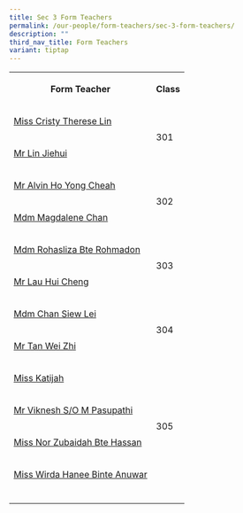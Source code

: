 ```yaml
---
title: Sec 3 Form Teachers
permalink: /our-people/form-teachers/sec-3-form-teachers/
description: ""
third_nav_title: Form Teachers
variant: tiptap
---
```

<table>
<tbody>
<tr>
<th rowspan="1" colspan="1">
<p>Form Teacher</p>
</th>
<th rowspan="1" colspan="1">
<p>Class</p>
</th>
</tr>
<tr>
<td rowspan="1" colspan="1">
<p><a href="mailto:Cristy_Therese_Lin@schools.gov.sg" rel="noopener noreferrer nofollow" target="_blank">Miss Cristy Therese Lin</a>
</p>
</td>
<td rowspan="2" colspan="1">
<p>301</p>
<p></p>
</td>
</tr>
<tr>
<td rowspan="1" colspan="1">
<p><a href="mailto:lin_jiehui@schools.gov.sg" rel="noopener noreferrer nofollow" target="_blank">Mr Lin Jiehui</a>
</p>
</td>
</tr>
<tr>
<td rowspan="1" colspan="1">
<p><a href="mailto:Ho_Yong_Cheah_Alvin@schools.gov.sg" rel="noopener noreferrer nofollow" target="_blank">Mr Alvin Ho Yong Cheah</a>
</p>
</td>
<td rowspan="2" colspan="1">
<p>302</p>
</td>
</tr>
<tr>
<td rowspan="1" colspan="1">
<p><a href="mailto:Magdalene_Chan_May_Er@schools.gov.sg" rel="noopener noreferrer nofollow" target="_blank">Mdm Magdalene Chan</a>
</p>
</td>
</tr>
<tr>
<td rowspan="1" colspan="1">
<p><a href="mailto:Rohasliza_Rohmadon@schools.gov.sg" rel="noopener noreferrer nofollow" target="_blank">Mdm Rohasliza Bte Rohmadon</a>
</p>
</td>
<td rowspan="2" colspan="1">
<p>303</p>
</td>
</tr>
<tr>
<td rowspan="1" colspan="1">
<p><a href="mailto:Lau_Hui_Cheng@schools.gov.sg" rel="noopener noreferrer nofollow" target="_blank">Mr Lau Hui Cheng</a>
</p>
</td>
</tr>
<tr>
<td rowspan="1" colspan="1">
<p><a href="mailto:Chan_Siew_Lei@schools.gov.sg" rel="noopener noreferrer nofollow" target="_blank">Mdm Chan Siew Lei</a>
</p>
</td>
<td rowspan="2" colspan="1">
<p>304</p>
</td>
</tr>
<tr>
<td rowspan="1" colspan="1">
<p><a href="mailto:Tan_Wei_Zhi@schools.gov.sg" rel="noopener noreferrer nofollow" target="_blank">Mr Tan Wei Zhi</a>
</p>
</td>
</tr>
<tr>
<td rowspan="1" colspan="1">
<p><a href="mailto:Katijah_Juni@schools.gov.sg" rel="noopener noreferrer nofollow" target="_blank">Miss Katijah</a>
</p>
</td>
<td rowspan="4" colspan="1">
<p>305</p>
</td>
</tr>
<tr>
<td rowspan="1" colspan="1">
<p><a href="mailto:Viknesh_M_Pasupathi@schools.gov.sg" rel="noopener noreferrer nofollow" target="_blank">Mr Viknesh S/O M Pasupathi</a>
</p>
</td>
</tr>
<tr>
<td rowspan="1" colspan="1">
<p><a href="mailto:Nor_Zubaidah_Hassan@schools.gov.sg" rel="noopener noreferrer nofollow" target="_blank">Miss Nor Zubaidah Bte Hassan</a>
</p>
</td>
</tr>
<tr>
<td rowspan="1" colspan="1">
<p><a href="mailto:Wirda_Hanee_Anuwar@schools.gov.sg" rel="noopener noreferrer nofollow" target="_blank">Miss Wirda Hanee Binte Anuwar</a>
</p>
</td>
</tr>
<tr>
<td rowspan="1" colspan="1">
<p></p>
</td>
<td rowspan="1" colspan="1">
<p></p>
</td>
</tr>
</tbody>
</table>
<p></p>
